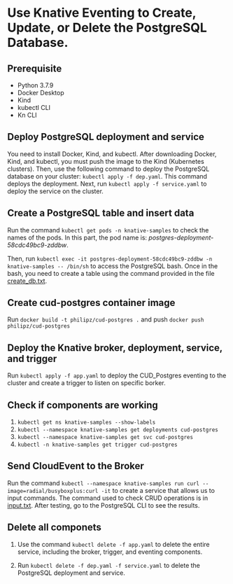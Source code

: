# Use Knative Eventing to Create, Update, or Delete the PostgreSQL Database.

## Prerequisite

* Python 3.7.9
* Docker Desktop
* Kind
* kubectl CLI
* Kn CLI 

## Deploy PostgreSQL deployment and service

You need to install Docker, Kind, and kubectl. After downloading Docker, Kind, and kubectl, you must push the image to the Kind (Kubernetes clusters). Then, use the following command to deploy the PostgreSQL database on your cluster: `kubectl apply -f dep.yaml`. This command deploys the deployment. Next, run `kubectl apply -f service.yaml` to deploy the service on the cluster.

## Create a PostgreSQL table and insert data

Run the command `kubectl get pods -n knative-samples` to check the names of the pods. In this part, the pod name is: *postgres-deployment-58cdc49bc9-zddbw*.

Then, run `kubectl exec -it postgres-deployment-58cdc49bc9-zddbw -n knative-samples -- /bin/sh` to access the PostgreSQL bash. Once in the bash, you need to create a table using the command provided in the file [create_db.txt](./create_db.txt).

## Create cud-postgres container image

Run `docker build -t philipz/cud-postgres .` and push `docker push philipz/cud-postgres`

## Deploy the Knative broker, deployment, service, and trigger

Run `kubectl apply -f app.yaml` to deploy the CUD_Postgres eventing to the cluster and create a trigger to listen on specific borker.

## Check if components are working

1. `kubectl get ns knative-samples --show-labels`
2. `kubectl --namespace knative-samples get deployments cud-postgres`
3. `kubectl --namespace knative-samples get svc cud-postgres`
4. `kubectl -n knative-samples get trigger cud-postgres`

## Send CloudEvent to the Broker

Run the command `kubectl --namespace knative-samples run curl --image=radial/busyboxplus:curl -it` to create a service that allows us to input commands. The command used to check CRUD operations is in [input.txt](./input.txt). After testing, go to the PostgreSQL CLI to see the results.

## Delete all componets

1. Use the command `kubectl delete -f app.yaml` to delete the entire service, including the broker, trigger, and eventing components.

2. Run `kubectl delete -f dep.yaml -f service.yaml` to delete the PostgreSQL deployment and service.